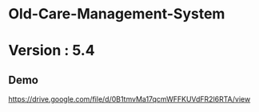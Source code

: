 # Old-Care-Management-System

# Version : 5.4

## Demo

https://drive.google.com/file/d/0B1tmvMa17qcmWFFKUVdFR2l6RTA/view


